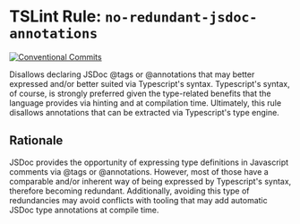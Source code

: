 # TSLint Rule: `no-redundant-jsdoc-annotations`

[![Conventional Commits](https://img.shields.io/badge/Conventional%20Commits-1.0.0-yellow.svg)](https://conventionalcommits.org)

Disallows declaring JSDoc @tags or @annotations that may better expressed and/or better suited via Typescript's syntax. Typescript's syntax, of course, is strongly preferred given the type-related benefits that the language provides via hinting and at compilation time. Ultimately, this rule disallows annotations that can be extracted via Typescript's type engine.

## Rationale

JSDoc provides the opportunity of expressing type definitions in Javascript comments via @tags or @annotations. However, most of those have a comparable and/or inherent way of being expressed by Typescript's syntax, therefore becoming redundant. Additionally, avoiding this type of redundancies may avoid conflicts with tooling that may add automatic JSDoc type annotations at compile time.

